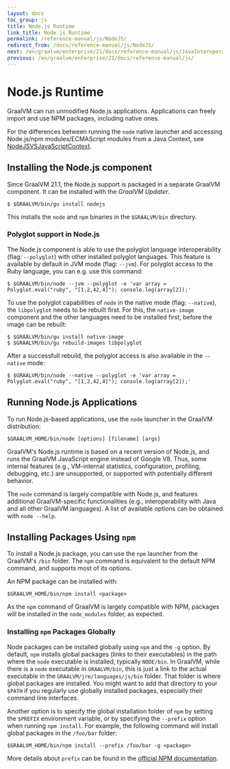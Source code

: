 ```yaml
---
layout: docs
toc_group: js
title: Node.js Runtime
link_title: Node.js Runtime
permalink: /reference-manual/js/NodeJS/
redirect_from: /docs/reference-manual/js/NodeJS/
next: /en/graalvm/enterprise/21/docs/reference-manual/js/JavaInteroperability/
previous: /en/graalvm/enterprise/21/docs/reference-manual/js/
---
```

# Node.js Runtime

GraalVM can run unmodified Node.js applications.
Applications can freely import and use NPM packages, including native ones.

For the differences between running the `node` native launcher and accessing Node.js/npm modules/ECMAScript modules from a Java Context, see [NodeJSVSJavaScriptContext](NodeJSVSJavaScriptContext.md).

## Installing the Node.js component

Since GraalVM 21.1, the Node.js support is packaged in a separate GraalVM component.
It can be installed with the _GraalVM Updater_.

```shell
$ $GRAALVM/bin/gu install nodejs
```

This installs the `node` and `npm` binaries in the `$GRAALVM/bin` directory.

### Polyglot support in Node.js

The Node.js component is able to use the polyglot language interoperability (flag: `--polyglot`) with other installed polyglot languages.
This feature is available by default in JVM mode (flag: `--jvm`).
For polyglot access to the Ruby language, you can e.g. use this command:

```shell
$ $GRAALVM/bin/node --jvm --polyglot -e 'var array = Polyglot.eval("ruby", "[1,2,42,4]"); console.log(array[2]);'
```

To use the polyglot capabilities of `node` in the native mode (flag: `--native`), the `libpolyglot` needs to be rebuilt first.
For this, the `native-image` component and the other languages need to be installed first, before the image can be rebuilt:

```shell
$ $GRAALVM/bin/gu install native-image
$ $GRAALVM/bin/gu rebuild-images libpolyglot
```

After a successfull rebuild, the polyglot access is also available in the `--native` mode:

```shell
$ $GRAALVM/bin/node --native --polyglot -e 'var array = Polyglot.eval("ruby", "[1,2,42,4]"); console.log(array[2]);'
```

## Running Node.js Applications

To run Node.js-based applications, use the `node` launcher in the GraalVM distribution:
```shell
$GRAALVM_HOME/bin/node [options] [filename] [args]
```

GraalVM's Node.js runtime is based on a recent version of Node.js, and runs the
GraalVM JavaScript engine instead of Google V8. Thus, some internal features (e.g.,
VM-internal statistics, configuration, profiling, debugging, etc.) are
unsupported, or supported with potentially different behavior.

The `node` command is largely compatible with Node.js, and features additional GraalVM-specific functionalities (e.g., interoperability with Java and all other GraalVM languages).
A list of available options can be obtained with `node --help`.

## Installing Packages Using `npm`

To install a Node.js package, you can use the `npm` launcher from the GraalVM's `/bin` folder.
The `npm` command is equivalent to the default NPM command, and supports most of its options.

An NPM package can be installed with:
```shell
$GRAALVM_HOME/bin/npm install <package>
```

As the `npm` command of GraalVM is largely compatible with NPM, packages will be installed in the `node_modules` folder, as expected.

### Installing `npm` Packages Globally

Node packages can be installed globally using `npm` and the `-g` option.
By default, `npm` installs global packages (links to their executables) in the path where the `node` executable is installed, typically `NODE/bin`.
In GraalVM, while there is a `node` executable in `GRAALVM/bin`, this is just a link to the actual executable in the `GRAALVM/jre/languages/js/bin` folder.
That folder is where global packages are installed.
You might want to add that directory to your `$PATH` if you regularly use globally installed packages, especially their command line interfaces.

Another option is to specify the global installation folder of `npm` by setting the `$PREFIX` environment variable, or by specifying the `--prefix` option when running `npm install`.
For example, the following command will install global packages in the `/foo/bar` folder:
```shell
$GRAALVM_HOME/bin/npm install --prefix /foo/bar -g <package>
```
More details about `prefix` can be found in the [official NPM documentation](https://docs.npmjs.com/cli/prefix.html).
